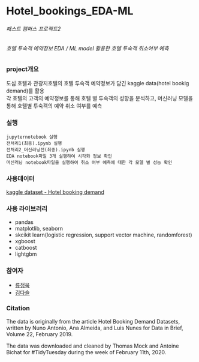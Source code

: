 # Hotel_bookings_EDA-ML
###### 패스트 캠퍼스 프로젝트2 
###### 호텔 투숙객 예약정보 EDA / ML model 활용한 호텔 투숙객 취소여부 예측

### project개요
도심 호텔과 관광지호텔의 호텔 투숙객 예약정보가 담긴 kaggle data(hotel bookig demand)를 활용   
각 호텔의 고객의 예약정보를 통해 호텔 별 투숙객의 성향을 분석하고, 머신러닝 모델을 통해 호텔별 투숙객의 예약 취소 여부를 예측 

### 실행
```
jupyternotebook 실행
전처리1(최종).ipynb 실행
전처리2_머신러닝전(최종).ipynb 실행
EDA notebook파일 3개 실행하여 시각화 정보 확인
머신러닝 notebook파일을 실행하여 취소 여부 예측에 대한 각 모델 별 성능 확인
```

### 사용데이터
[kaggle dataset - Hotel booking demand](https://www.kaggle.com/jessemostipak/hotel-booking-demand)

### 사용 라이브러리
- pandas
- matplotlib, seaborn
- skcikit learn(logistic regression, support vector machine, randomforest)
- xgboost
- catboost
- lightgbm

### 참여자
- [류정욱](https://github.com/jamey0320)
- [김다슬](https://github.com/Daseul-Kim)

### Citation

The data is originally from the article Hotel Booking Demand Datasets, written by Nuno Antonio, Ana Almeida, and Luis Nunes for Data in Brief, Volume 22, February 2019.

The data was downloaded and cleaned by Thomas Mock and Antoine Bichat for #TidyTuesday during the week of February 11th, 2020.
